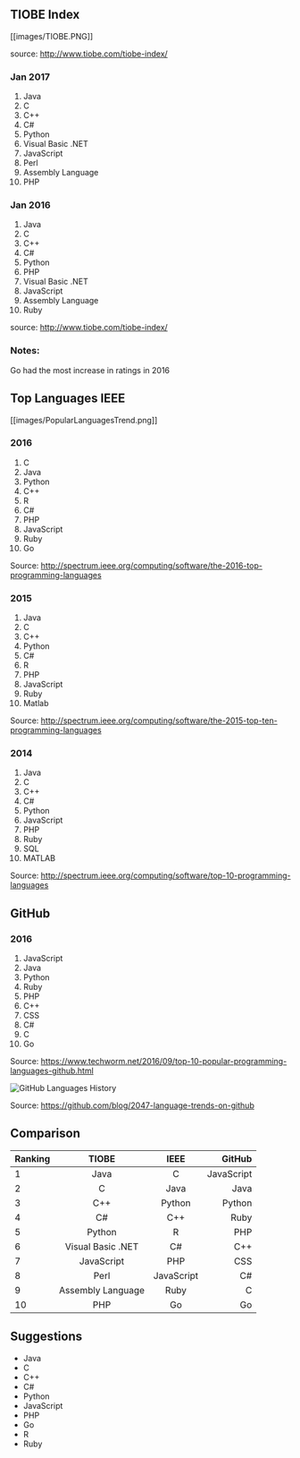 ## TIOBE Index 

[[images/TIOBE.PNG]]

source: http://www.tiobe.com/tiobe-index/

### Jan 2017
1. Java
1. C
1. C++
1. C#
1. Python
1. Visual Basic .NET
1. JavaScript
1. Perl
1. Assembly Language
1. PHP

### Jan 2016
1. Java
1. C
1. C++
1. C#
1. Python
1. PHP
1. Visual Basic .NET
1. JavaScript
1. Assembly Language
1. Ruby

source: http://www.tiobe.com/tiobe-index/

### Notes:

Go had the most increase in ratings in 2016

## Top Languages IEEE

[[images/PopularLanguagesTrend.png]]

### 2016
1. C
1. Java
1. Python
1. C++
1. R
1. C#
1. PHP
1. JavaScript
1. Ruby
1. Go

Source: http://spectrum.ieee.org/computing/software/the-2016-top-programming-languages

### 2015
1. Java
1. C
1. C++
1. Python
1. C#
1. R
1. PHP
1. JavaScript
1. Ruby
1. Matlab

Source: http://spectrum.ieee.org/computing/software/the-2015-top-ten-programming-languages

### 2014
1. Java
1. C
1. C++
1. C#
1. Python
1. JavaScript
1. PHP
1. Ruby
1. SQL
1. MATLAB

Source: http://spectrum.ieee.org/computing/software/top-10-programming-languages

## GitHub

### 2016
1. JavaScript
1. Java
1. Python
1. Ruby
1. PHP
1. C++
1. CSS
1. C#
1. C
1. Go

Source: https://www.techworm.net/2016/09/top-10-popular-programming-languages-github.html

![GitHub Languages History](https://cloud.githubusercontent.com/assets/2623954/9098640/f15e22b4-3b7f-11e5-9496-12b6d811f0ea.jpg)

Source: https://github.com/blog/2047-language-trends-on-github

## Comparison

| Ranking | TIOBE             | IEEE       | GitHub     |
| ------- |:-----------------:|:----------:| ----------:|
| 1       | Java              | C          | JavaScript |
| 2       | C                 | Java       | Java       |
| 3       | C++               | Python     | Python     |
| 4       | C#                | C++        | Ruby       |
| 5       | Python            | R          | PHP        |
| 6       | Visual Basic .NET | C#         | C++        |
| 7       | JavaScript        | PHP        | CSS        |
| 8       | Perl              | JavaScript | C#         |
| 9       | Assembly Language | Ruby       | C          |
| 10      | PHP               | Go         | Go         |

## Suggestions

*  Java
*  C
*  C++
*  C#
*  Python
*  JavaScript
*  PHP
*  Go
*  R
*  Ruby

